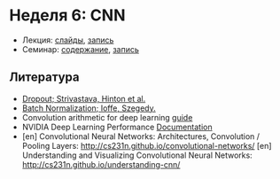 # Неделя 6: CNN

* Лекция: [слайды](), [запись]()
* Семинар: [содержание](), [запись]()

## Литература

- [Dropout; Strivastava, Hinton et al.](https://jmlr.org/papers/volume15/srivastava14a/srivastava14a.pdf)
- [Batch Normalization; Ioffe, Szegedy.](https://arxiv.org/abs/1502.03167)
- Convolution arithmetic for deep learning [guide](https://arxiv.org/abs/1603.07285)
- NVIDIA Deep Learning Performance [Documentation](https://docs.nvidia.com/deeplearning/performance/dl-performance-convolutional/index.html)
- [en] Convolutional Neural Networks: Architectures, Convolution / Pooling Layers: http://cs231n.github.io/convolutional-networks/
[en] Understanding and Visualizing Convolutional Neural Networks: http://cs231n.github.io/understanding-cnn/